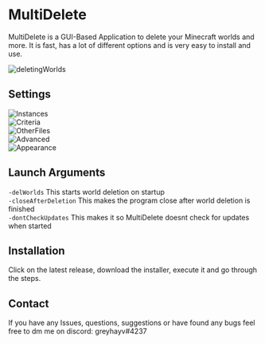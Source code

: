 # MultiDelete
MultiDelete is a GUI-Based Application to delete your Minecraft worlds and more. It is fast, has a lot of different options and is very easy to install and use.

![deletingWorlds](https://user-images.githubusercontent.com/107059342/205977255-5fe9b666-8dce-4e0e-a4b4-6378a50e425c.png)

## Settings
![Instances](https://user-images.githubusercontent.com/107059342/209198899-ae8c426a-7538-4da7-b399-cb552d29e0bc.png)  
![Criteria](https://user-images.githubusercontent.com/107059342/209198916-5fdbd732-cca0-4053-8cbc-c26459ef8059.png)  
![OtherFiles](https://user-images.githubusercontent.com/107059342/209198934-c3ae5f33-0582-4075-b906-8750d556bcf1.png)  
![Advanced](https://user-images.githubusercontent.com/107059342/209198946-433f5543-71ac-4ac4-ae5f-f2733e1e4fdf.png)  
![Appearance](https://user-images.githubusercontent.com/107059342/209198951-38d70f05-0aa9-4300-8d8e-f9aca4721a5b.png)  

## Launch Arguments
`-delWorlds` This starts world deletion on startup  
`-closeAfterDeletion` This makes the program close after world deletion is finished  
`-dontCheckUpdates` This makes it so MultiDelete doesnt check for updates when started  

## Installation
Click on the latest release, download the installer, execute it and go through the steps.

## Contact
If you have any Issues, questions, suggestions or have found any bugs feel free to dm me on discord: greyhayv#4237
